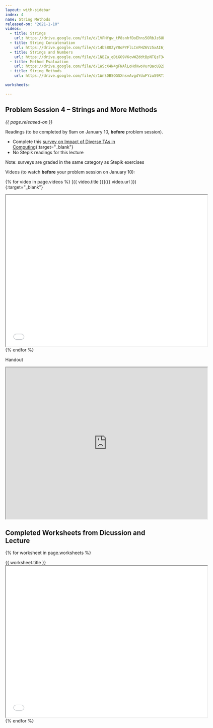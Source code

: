 ```yaml
---
layout: with-sidebar
index: 4
name: String Methods
released-on: "2021-1-10"
videos:
  - title: Strings
    url: https://drive.google.com/file/d/1VFHfgw_tP8snhfDoEhns5ORbJz6UFeDw
  - title: String Concatenation
    url: https://drive.google.com/file/d/14bS8OZyY0oPYFlLCnFHZ6Vz5xAI6jzE8    
  - title: Strings and Numbers
    url: https://drive.google.com/file/d/1NBZa_qDiGO9V6cwWZddtBpNTQzF348oL
  - title: Method Evaluation
    url: https://drive.google.com/file/d/1WScX4N4gFNAlLoHdXwoVurQacUB2X2JF
  - title: String Methods
    url: https://drive.google.com/file/d/1WnSDBSOGSXnsvAvgdYduFYzuS9RTIscK

worksheets:

---
```


## Problem Session 4 – Strings and More Methods 

_{{ page.released-on }}_

Readings (to be completed by 9am on January 10, **before** problem session). 
- Complete this [survey on Impact of Diverse TAs in Computing](https://docs.google.com/forms/d/e/1FAIpQLSfg0AkTJ8kluewWZiRso1ClhJpfxTOu9J3TwiRBltEgLJ8ndQ/viewform){:target="_blank"}
- No Stepik readings for this lecture

Note: surveys are graded in the same category as Stepik exercises

Videos (to watch **before** your problem session on January 10):

{% for video in page.videos %}
[{{ video.title }}]({{ video.url }}){:target="_blank"}

<iframe src="{{ video.url }}/preview" width="640" height="480" allow="autoplay"></iframe>
{% endfor %}

Handout

<iframe src="https://drive.google.com/file/d/1hRvp-vspBMLX9GFSKYZkF0iSvvdsMLjZ/preview" width="640" height="480" allow="autoplay"></iframe>

## Completed Worksheets from Dicussion and Lecture

{% for worksheet in page.worksheets %}
<div class="worksheetBox">
{{ worksheet.title }}
<br>
<iframe src="{{ worksheet.url }}/preview" width="640" height="480" allow="autoplay"></iframe>
</div>
{% endfor %}